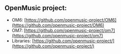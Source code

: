 
## OpenMusic project:

- OM6: [https://github.com/openmusic-project/OM6](https://github.com/openmusic-project/OM6)
- OM7: [https://github.com/openmusic-project/om7](https://github.com/openmusic-project/om7)
- Libraries: [https://github.com/openmusic-project/](https://github.com/openmusic-project/)
